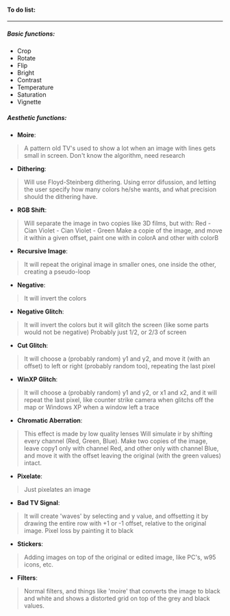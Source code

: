 #### To do list:

---

##### Basic functions:

* Crop
* Rotate
* Flip
* Bright
* Contrast
* Temperature
* Saturation
* Vignette

##### Aesthetic functions:

* **Moire**:

>A pattern old TV's used to show a lot
>when an image with lines gets small in
>screen.
>Don't know the algorithm, need research

* **Dithering**:

>Will use Floyd-Steinberg dithering.
>Using error difussion, and letting
>the user specify how many colors
>he/she wants, and what precision
>should the dithering have.

* **RGB Shift**:	

>Will separate the image in two copies
>like 3D films, but with:
>Red - Cian
>Violet - Cian
>Violet - Green
>Make a copie of the image, and move
>it within a given offset, paint one
>with in colorA and other with colorB

* **Recursive Image**:

>It will repeat the original image
>in smaller ones, one inside the
>other, creating a pseudo-loop

* **Negative**:

>It will invert the colors

* **Negative Glitch**:

>It will invert the colors but
>it will glitch the screen (like
>some parts would not be negative)
>Probably just 1/2, or 2/3 of screen

* **Cut Glitch**:

>It will choose a (probably random)
>y1 and y2, and move it (with an offset)
>to left or right (probably random too),
>repeating the last pixel

* **WinXP Glitch**:

>It will choose a (probably random)
>y1 and y2, or x1 and x2, and it will
>repeat the last pixel, like counter
>strike camera when glitchs off the map
>or Windows XP when a window left a trace

* **Chromatic Aberration**:

>This effect is made by low quality lenses
>Will simulate ir by shifting every channel
>(Red, Green, Blue).
>Make two copies of the image, leave copy1
>only with channel Red, and other only with
>channel Blue, and move it with the offset
>leaving the original (with the green values)
>intact.

* **Pixelate**:

>Just pixelates an image

* **Bad TV Signal**:

>It will create 'waves' by selecting and
>y value, and offsetting it by drawing the
>entire row with +1 or -1 offset, relative
>to the original image.
>Pixel loss by painting it to black

* **Stickers**:

>Adding images on top of the original
>or edited image, like PC's, w95 icons, etc.

* **Filters**:

>Normal filters, and things like 'moire'
>that converts the image to black and
>white and shows a distorted grid on top
>of the grey and black values.

